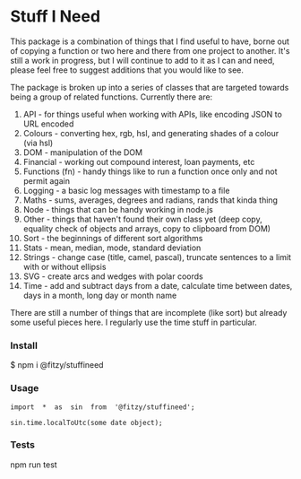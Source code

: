 # Stuff I Need
This package is a combination of things that I find useful to have, borne out of copying a function or two here and there from one project to another. It's still a work in progress, but I will continue to add to it as I can and need, please feel free to suggest additions that you would like to see.

The package is broken up into a series of classes that are targeted towards being a group of related functions. Currently there are:

1. API - for things useful when working with APIs, like encoding JSON to URL encoded
2. Colours - converting hex, rgb, hsl, and generating shades of a colour (via hsl)
3. DOM - manipulation of the DOM
4. Financial - working out compound interest, loan payments, etc
5. Functions (fn) - handy things like to run a function once only and not permit again
6. Logging - a basic log messages with timestamp to a file
7. Maths - sums, averages, degrees and radians, rands that kinda thing
8. Node - things that can be handy working in node.js
9. Other - things that haven't found their own class yet (deep copy, equality check of objects and arrays, copy to clipboard from DOM)
10. Sort - the beginnings of different sort algorithms
11. Stats - mean, median, mode, standard deviation
12. Strings - change case (title, camel, pascal), truncate sentences to a limit with or without ellipsis
13. SVG - create arcs and wedges with polar coords
14. Time - add and subtract days from a date, calculate time between dates, days in a month, long day or month name

There are still a number of things that are incomplete (like sort) but already some useful pieces here. I regularly use the time stuff in particular.

### Install
$ npm i @fitzy/stuffineed
### Usage
```
import  *  as  sin  from  '@fitzy/stuffineed';

sin.time.localToUtc(some date object);
```
### Tests
npm run test